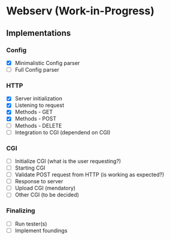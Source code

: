 # Webserv (Work-in-Progress)

## Implementations

### Config

- [x] Minimalistic Config parser
- [ ] Full Config parser

### HTTP
- [x] Server initialization
- [x] Listening to request
- [x] Methods - GET
- [x] Methods - POST
- [ ] Methods - DELETE
- [ ] Integration to CGI (dependend on CGI)

### CGI
- [ ] Initialize CGI (what is the user requesting?)
- [ ] Starting CGI
- [ ] Validate POST request from HTTP (is working as expected?)
- [ ] Response to server
- [ ] Upload CGI (mendatory)
- [ ] Other CGI (to be decided)

### Finalizing
- [ ] Run tester(s)
- [ ] Implement foundings
